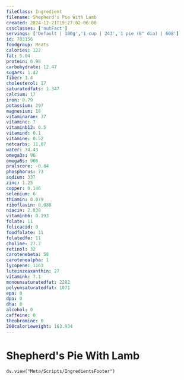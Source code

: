 ```yaml
---
fileClass: Ingredient
filename: Shepherd's Pie With Lamb
created: 2024-12-21T19:27:02-06:00
cssclasses: ['nutFact']
servings: ['Default | 100g','1 cup | 243','1 pie (8" dia) | 608']
id: 783156
foodgroup: Meats
calories: 122
fat: 5.04
protein: 6.98
carbohydrate: 12.47
sugars: 1.42
fiber: 1.4
cholesterol: 17
saturatedfats: 1.347
calcium: 17
iron: 0.79
potassium: 297
magnesium: 18
vitaminarae: 37
vitaminc: 7
vitaminb12: 0.5
vitamind: 0.1
vitamine: 0.52
netcarbs: 11.07
water: 74.43
omega3s: 96
omega6s: 966
pralscore: -0.84
phosphorus: 73
sodium: 337
zinc: 1.25
copper: 0.146
selenium: 6
thiamin: 0.079
riboflavin: 0.088
niacin: 2.038
vitaminb6: 0.193
folate: 11
folicacid: 0
foodfolate: 11
folatedfe: 11
choline: 27.7
retinol: 32
carotenebeta: 58
carotenealpha: 1
lycopene: 1163
luteinzeaxanthin: 27
vitamink: 7.1
monounsaturatedfat: 2282
polyunsaturatedfat: 1071
epa: 0
dpa: 0
dha: 0
alcohol: 0
caffeine: 0
theobromine: 0
200calorieweight: 163.934
---
```


# Shepherd's Pie With Lamb

```dataviewjs
dv.view("Meta/Scripts/IngredientsFooter")
```